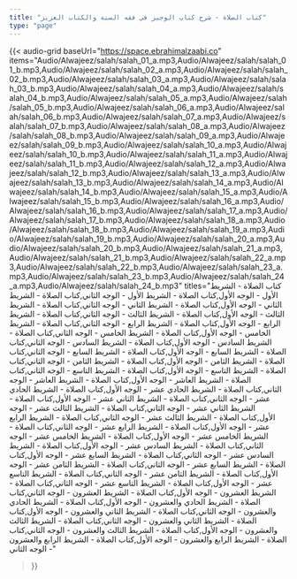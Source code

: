 ```yaml
---
title: "كتاب الصلاة - شرح كتاب الوجيز في فقه السنة والكتاب العزيز"
type: "page"
---
```


{{< audio-grid 
  baseUrl="https://space.ebrahimalzaabi.co"
  items="Audio/Alwajeez/salah/salah_01_a.mp3,Audio/Alwajeez/salah/salah_01_b.mp3,Audio/Alwajeez/salah/salah_02_a.mp3,Audio/Alwajeez/salah/salah_02_b.mp3,Audio/Alwajeez/salah/salah_03_a.mp3,Audio/Alwajeez/salah/salah_03_b.mp3,Audio/Alwajeez/salah/salah_04_a.mp3,Audio/Alwajeez/salah/salah_04_b.mp3,Audio/Alwajeez/salah/salah_05_a.mp3,Audio/Alwajeez/salah/salah_05_b.mp3,Audio/Alwajeez/salah/salah_06_a.mp3,Audio/Alwajeez/salah/salah_06_b.mp3,Audio/Alwajeez/salah/salah_07_a.mp3,Audio/Alwajeez/salah/salah_07_b.mp3,Audio/Alwajeez/salah/salah_08_a.mp3,Audio/Alwajeez/salah/salah_08_b.mp3,Audio/Alwajeez/salah/salah_09_a.mp3,Audio/Alwajeez/salah/salah_09_b.mp3,Audio/Alwajeez/salah/salah_10_a.mp3,Audio/Alwajeez/salah/salah_10_b.mp3,Audio/Alwajeez/salah/salah_11_a.mp3,Audio/Alwajeez/salah/salah_11_b.mp3,Audio/Alwajeez/salah/salah_12_a.mp3,Audio/Alwajeez/salah/salah_12_b.mp3,Audio/Alwajeez/salah/salah_13_a.mp3,Audio/Alwajeez/salah/salah_13_b.mp3,Audio/Alwajeez/salah/salah_14_a.mp3,Audio/Alwajeez/salah/salah_14_b.mp3,Audio/Alwajeez/salah/salah_15_a.mp3,Audio/Alwajeez/salah/salah_15_b.mp3,Audio/Alwajeez/salah/salah_16_a.mp3,Audio/Alwajeez/salah/salah_16_b.mp3,Audio/Alwajeez/salah/salah_17_a.mp3,Audio/Alwajeez/salah/salah_17_b.mp3,Audio/Alwajeez/salah/salah_18_a.mp3,Audio/Alwajeez/salah/salah_18_b.mp3,Audio/Alwajeez/salah/salah_19_a.mp3,Audio/Alwajeez/salah/salah_19_b.mp3,Audio/Alwajeez/salah/salah_20_a.mp3,Audio/Alwajeez/salah/salah_20_b.mp3,Audio/Alwajeez/salah/salah_21_a.mp3,Audio/Alwajeez/salah/salah_21_b.mp3,Audio/Alwajeez/salah/salah_22_a.mp3,Audio/Alwajeez/salah/salah_22_b.mp3,Audio/Alwajeez/salah/salah_23_a.mp3,Audio/Alwajeez/salah/salah_23_b.mp3,Audio/Alwajeez/salah/salah_24_a.mp3,Audio/Alwajeez/salah/salah_24_b.mp3"
  titles="كتاب الصلاة - الشريط الأول - الوجه الأول,كتاب الصلاة - الشريط الأول - الوجه الثاني,كتاب الصلاة - الشريط الثاني - الوجه الأول,كتاب الصلاة - الشريط الثاني - الوجه الثاني,كتاب الصلاة - الشريط الثالث - الوجه الأول,كتاب الصلاة - الشريط الثالث - الوجه الثاني,كتاب الصلاة - الشريط الرابع - الوجه الأول,كتاب الصلاة - الشريط الرابع - الوجه الثاني,كتاب الصلاة - الشريط الخامس - الوجه الأول,كتاب الصلاة - الشريط الخامس - الوجه الثاني,كتاب الصلاة - الشريط السادس - الوجه الأول,كتاب الصلاة - الشريط السادس - الوجه الثاني,كتاب الصلاة - الشريط السابع - الوجه الأول,كتاب الصلاة - الشريط السابع - الوجه الثاني,كتاب الصلاة - الشريط الثامن - الوجه الأول,كتاب الصلاة - الشريط الثامن - الوجه الثاني,كتاب الصلاة - الشريط التاسع - الوجه الأول,كتاب الصلاة - الشريط التاسع - الوجه الثاني,كتاب الصلاة - الشريط العاشر - الوجه الأول,كتاب الصلاة - الشريط العاشر - الوجه الثاني,كتاب الصلاة - الشريط الحادي عشر - الوجه الأول,كتاب الصلاة - الشريط الحادي عشر - الوجه الثاني,كتاب الصلاة - الشريط الثاني عشر - الوجه الأول,كتاب الصلاة - الشريط الثاني عشر - الوجه الثاني,كتاب الصلاة - الشريط الثالث عشر - الوجه الأول,كتاب الصلاة - الشريط الثالث عشر - الوجه الثاني,كتاب الصلاة - الشريط الرابع عشر - الوجه الأول,كتاب الصلاة - الشريط الرابع عشر - الوجه الثاني,كتاب الصلاة - الشريط الخامس عشر - الوجه الأول,كتاب الصلاة - الشريط الخامس عشر - الوجه الثاني,كتاب الصلاة - الشريط السادس عشر - الوجه الأول,كتاب الصلاة - الشريط السادس عشر - الوجه الثاني,كتاب الصلاة - الشريط السابع عشر - الوجه الأول,كتاب الصلاة - الشريط السابع عشر - الوجه الثاني,كتاب الصلاة - الشريط الثامن عشر - الوجه الأول,كتاب الصلاة - الشريط الثامن عشر - الوجه الثاني,كتاب الصلاة - الشريط التاسع عشر - الوجه الأول,كتاب الصلاة - الشريط التاسع عشر - الوجه الثاني,كتاب الصلاة - الشريط العشرون - الوجه الأول,كتاب الصلاة - الشريط العشرون - الوجه الثاني,كتاب الصلاة - الشريط الحادي والعشرون - الوجه الأول,كتاب الصلاة - الشريط الحادي والعشرون - الوجه الثاني,كتاب الصلاة - الشريط الثاني والعشرون - الوجه الأول,كتاب الصلاة - الشريط الثاني والعشرون - الوجه الثاني,كتاب الصلاة - الشريط الثالث والعشرون - الوجه الأول,كتاب الصلاة - الشريط الثالث والعشرون - الوجه الثاني,كتاب الصلاة - الشريط الرابع والعشرون - الوجه الأول,كتاب الصلاة - الشريط الرابع والعشرون - الوجه الثاني"
>}} 
